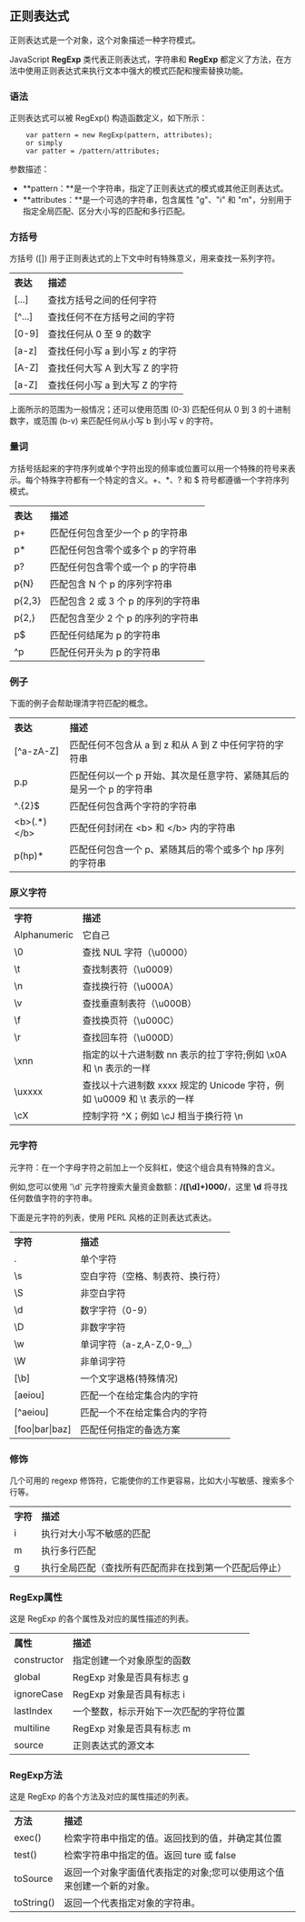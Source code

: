 ## 正则表达式

正则表达式是一个对象，这个对象描述一种字符模式。   

JavaScript **RegExp** 类代表正则表达式，字符串和 **RegExp** 都定义了方法，在方法中使用正则表达式来执行文本中强大的模式匹配和搜索替换功能。

### 语法

正则表达式可以被 RegExp() 构造函数定义，如下所示：

```
    var pattern = new RegExp(pattern, attributes);   
    or simply   
    var patter = /pattern/attributes;
```
    
参数描述：

- **pattern：**是一个字符串，指定了正则表达式的模式或其他正则表达式。
- **attributes：**是一个可选的字符串，包含属性 "g"、"i" 和 "m"，分别用于指定全局匹配、区分大小写的匹配和多行匹配。

### 方括号

方括号 ([]) 用于正则表达式的上下文中时有特殊意义，用来查找一系列字符。

<table>
<tr>
<th align="left">表达</th>
<th align="left">描述</th>
</tr>
<tr>
<td>[...]</td>
<td>查找方括号之间的任何字符</td>
</tr>
<tr>
<td>[^...]</td>
<td>查找任何不在方括号之间的字符</td>
</tr>
<tr>
<td>[0-9]</td>
<td>查找任何从 0 至 9 的数字</td>
</tr>
<tr>
<td>[a-z]</td>
<td>查找任何小写 a 到小写 z 的字符</td>
</tr>
<tr>
<td>[A-Z]</td>
<td>查找任何大写 A 到大写 Z 的字符</td>
</tr>
<tr>
<td>[a-Z]</td>
<td>查找任何小写 a 到大写 Z 的字符</td>
</tr>
</table>

上面所示的范围为一般情况；还可以使用范围 (0-3) 匹配任何从 0 到 3 的十进制数字，或范围 (b-v) 来匹配任何从小写 b 到小写 v 的字符。

### 量词

方括号括起来的字符序列或单个字符出现的频率或位置可以用一个特殊的符号来表示。每个特殊字符都有一个特定的含义。+、*、? 和 $ 符号都遵循一个字符序列模式。

<table>
<tr>
<th align="left">表达</th>
<th align="left">描述</th>
</tr>
<tr>
<td>p+</td>
<td>匹配任何包含至少一个 p 的字符串</td>
</tr>
<tr>
<td>p*</td>
<td>匹配任何包含零个或多个 p 的字符串</td>
</tr>
<tr>
<td>p?</td>
<td>匹配任何包含零个或一个 p 的字符串</td>
</tr>
<tr>
<td>p{N}</td>
<td>匹配包含 N 个 p 的序列字符串</td>
</tr>
<tr>
<td>p{2,3}</td>
<td>匹配包含 2 或 3 个 p 的序列的字符串</td>
</tr>
<tr>
<td>p{2,}</td>
<td>匹配包含至少 2 个 p 的序列的字符串</td>
</tr>
<tr>
<td>p$</td>
<td>匹配任何结尾为 p 的字符串</td>
</tr>
<tr>
<td>^p</td>
<td>匹配任何开头为 p 的字符串</td>
</tr>
</table>

### 例子

下面的例子会帮助理清字符匹配的概念。

<table>
<tr>
<th align="left">表达</th>
<th align="left">描述</th>
</tr>
<tr>
<td>[^a-zA-Z]</td>
<td>匹配任何不包含从 a 到 z 和从 A 到 Z 中任何字符的字符串</td>
</tr>
<tr>
<td>p.p</td>
<td>匹配任何以一个 p 开始、其次是任意字符、紧随其后的是另一个 p 的字符串</td>
</tr>
<tr>
<td>^.{2}$</td>
<td>匹配任何包含两个字符的字符串</td>
</tr>
<tr>
<td>&lt;b&gt;(.*)&lt;/b&gt;</td>
<td>匹配任何封闭在 &lt;b&gt; 和 &lt;/b&gt; 内的字符串</td>
</tr>
<tr>
<td>p(hp)*</td>
<td>匹配任何包含一个 p、紧随其后的零个或多个 hp 序列的字符串</td>
</tr>
</table>

### 原义字符

<table>
<tr>
<th align="left">字符</th>
<th align="left">描述</th>
</tr>
<tr>
<td>Alphanumeric</td>
<td>它自己</td>
</tr>
<tr>
<td>\0</td>
<td>查找 NUL 字符（\u0000）</td>
</tr>
<tr>
<td>\t</td>
<td>查找制表符（\u0009）</td>
</tr>
<tr>
<td>\n</td>
<td>查找换行符（\u000A）</td>
</tr>
<tr>
<td>\v</td>
<td>查找垂直制表符（\u000B）</td>
</tr>
<tr>
<td>\f</td>
<td>查找换页符（\u000C）</td>
</tr>
<tr>
<td>\r</td>
<td>查找回车符（\u000D）</td>
</tr>
<tr>
<td>\xnn</td>
<td>指定的以十六进制数 nn 表示的拉丁字符;例如 \x0A 和 \n 表示的一样</td>
</tr>
<tr>
<td>\uxxxx</td>
<td>查找以十六进制数 xxxx 规定的 Unicode 字符，例如 \u0009 和 \t 表示的一样</td>
</tr>
<tr>
<td>\cX</td>
<td>控制字符 ^X；例如 \cJ 相当于换行符 \n</td>
</tr>
</table>

### 元字符

元字符：在一个字母字符之前加上一个反斜杠，使这个组合具有特殊的含义。   

例如,您可以使用 '\d' 元字符搜索大量资金数额：**/([\d]+)000/**，这里 **\d** 将寻找任何数值字符的字符串。    

下面是元字符的列表，使用 PERL 风格的正则表达式表达。

<table >
<tr>
<th align="left">字符</th>
<th align="left">描述</th>
</tr>
<tr>
<td>.</td>
<td>单个字符</td>
</tr>
<tr>
<td>\s</td>
<td>空白字符（空格、制表符、换行符）</td>
</tr>
<tr>
<td>\S</td>
<td>非空白字符</td>
</tr>
<tr>
<td>\d</td>
<td>数字字符（0-9）</td>
</tr>
<tr>
<td>\D</td>
<td>非数字字符</td>
</tr>
<tr>
<td>\w</td>
<td>单词字符（a-z,A-Z,0-9,_）</td>
</tr>
<tr>
<td>\W</td>
<td>非单词字符</td>
</tr>
<tr>
<td>[\b]</td>
<td>一个文字退格(特殊情况)</td>
</tr>
<tr>
<td>[aeiou]</td>
<td>匹配一个在给定集合内的字符</td>
</tr>
<tr>
<td>[^aeiou]</td>
<td>匹配一个不在给定集合内的字符</td>
</tr>
<tr>
<td>[foo|bar|baz]</td>
<td>匹配任何指定的备选方案</td>
</tr>
</table>

### 修饰

几个可用的 regexp 修饰符，它能使你的工作更容易，比如大小写敏感、搜索多个行等。

<table>
<tr>
<th align="left">字符</th>
<th align="left">描述</th>
</tr>
<tr>
<td>i</td>
<td>执行对大小写不敏感的匹配</td>
</tr>
<tr>
<td>m</td>
<td>执行多行匹配</td>
</tr>
<tr>
<td>g</td>
<td>执行全局匹配（查找所有匹配而非在找到第一个匹配后停止）</td>
</tr>
</table>

### RegExp属性

这是 RegExp 的各个属性及对应的属性描述的列表。

<table >
<tr>
<th align="left">属性</th>
<th align="left">描述</th>
</tr>
<tr>
<td>constructor</td>
<td>指定创建一个对象原型的函数</td>
</tr>
<tr>
<td>global</td>
<td>RegExp 对象是否具有标志 g</td>
</tr>
<tr>
<td>ignoreCase</td>
<td>RegExp 对象是否具有标志 i</td>
</tr>
<tr>
<td>lastIndex</td>
<td>一个整数，标示开始下一次匹配的字符位置</td>
</tr>
<tr>
<td>multiline</td>
<td>RegExp 对象是否具有标志 m</td>
</tr>
<tr>
<td>source</td>
<td>正则表达式的源文本</td>
</tr>
</table>

### RegExp方法

这是 RegExp 的各个方法及对应的属性描述的列表。

<table >
<tr>
<th align="left">方法</th>
<th align="left">描述</th>
</tr>
<tr>
<td>exec()</td>
<td>检索字符串中指定的值。返回找到的值，并确定其位置</td>
</tr>
<tr>
<td>test()</td>
<td>检索字符串中指定的值。返回 ture 或 false</td>
</tr>
<tr>
<td>toSource</td>
<td>返回一个对象字面值代表指定的对象;您可以使用这个值来创建一个新的对象。</td>
</tr>
<tr>
<td>toString()</td>
<td>返回一个代表指定对象的字符串。</td>
</tr>
</table>
